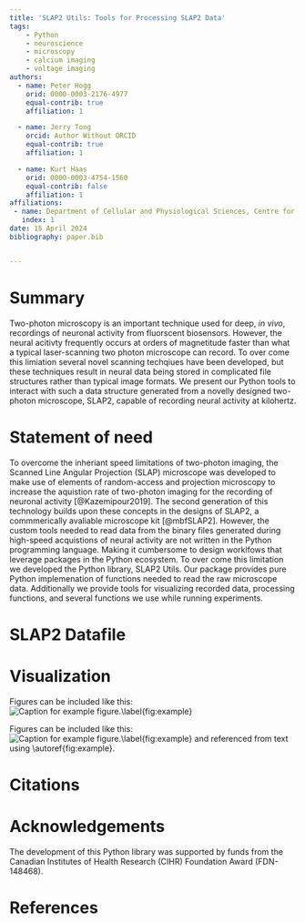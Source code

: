 ```yaml
---
title: 'SLAP2 Utils: Tools for Processing SLAP2 Data'
tags:
    - Python
    - neuroscience
    - microscopy
    - calcium imaging
    - voltage imaging
authors:
  - name: Peter Hogg
    orid: 0000-0003-2176-4977
    equal-contrib: true 
    affiliation: 1

  - name: Jerry Tong
    orcid: Author Without ORCID
    equal-contrib: true
    affiliation: 1 

  - name: Kurt Haas
    orid: 0000-0003-4754-1560
    equal-contrib: false
    affiliation: 1
affiliations:
 - name: Department of Cellular and Physiological Sciences, Centre for Brain Health, School of Biomedical Engineering, University of British Columbia, Vancouver, Canada
   index: 1
date: 15 April 2024
bibliography: paper.bib


---
```


# Summary

Two-photon microscopy is an important technique used for deep, *in vivo*, recordings of neuronal activity from fluorscent biosensors. However, the neural acitivty frequently occurs at orders of magnetitude faster than what a typical laser-scanning two photon microscope can record. To over come this limiation several novel scanning techqiues have been developed, but these techniques result in neural data being stored in complicated file structures rather than typical image formats. We present our Python tools to interact with such a data structure generated from a novelly designed two-photon microscope, SLAP2, capable of recording neural activity at kilohertz.


# Statement of need

To overcome the inheriant speed limitations of two-photon imaging, the Scanned Line Angular Projection (SLAP) microscope was developed to make use of elements of random-access and projection microscopy to increase the aquistion rate of two-photon imaging for the recording of neuronal activity [@Kazemipour2019]. The second generation of this technology builds upon these concepts in the designs of SLAP2, a commmerically avaliable microscope kit [@mbfSLAP2]. However, the custom tools needed to read data from the binary files generated during high-speed acquistions of neural activity are not written in the Python programming language. Making it cumbersome to design worklfows that leverage packages in the Python ecosystem. To over come this limitation we developed the Python library, SLAP2 Utils. Our package provides pure Python implemenation of functions needed to read the raw microscope data. Additionally we provide tools for visualizing recorded data, processing functions, and several functions we use while running experiments.

# SLAP2 Datafile

# Visualization
Figures can be included like this:
![Caption for example figure.\label{fig:example}](docs/img/pyntIntensity.png)

Figures can be included like this:
![Caption for example figure.\label{fig:example}](docs/img/pyntLines.png)
and referenced from text using \autoref{fig:example}.



# Citations


# Acknowledgements

The development of this Python library was supported by funds from the Canadian Institutes of Health Research (CIHR) Foundation Award (FDN-148468).

# References